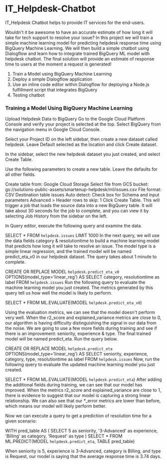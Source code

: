 # IT_Helpdesk-Chatbot
IT_Helpdesk Chatbot helps to provide IT services for the end-users. 

Wouldn't it be awesome to have an accurate estimate of how long it will take for tech support to resolve your issue? In this project we will train a simple machine learning model for predicting helpdesk response time using BigQuery Machine Learning. We will then build a simple chatbot using Dialogflow and learn how to integrate trained BigQuery ML model with helpdesk chatbot. The final solution will provide an estimate of response time to users at the moment a request is generated!

1. Train a Model using BigQuery Machine Learning
2. Deploy a simple Dialogflow application
3. Use an inline code editor within Dialogflow for deploying a Node.js fulfillment script that integrates BigQuery
4. Testing chatbot

### Training a Model Using BigQuery Machine Learning

Upload Helpdesk Data to BigQuery
Go to the Google Cloud Platform Console and verify your project is selected at the top.
Select BigQuery from the navigation menu in Google Cloud Console.


Select your Project ID on the left sidebar, then create a new dataset called helpdesk. Leave Default selected as the location and click Create dataset.



In the sidebar, select the new helpdesk dataset you just created, and select Create Table.



Use the following parameters to create a new table. Leave the defaults for all other fields.

Create table from: Google Cloud Storage
Select file from GCS bucket: gs://solutions-public-assets/smartenup-helpdesk/ml/issues.csv
File format: CSV
Destination table issues
Auto detect: Check box for Schema and input parameters
Advanced > Header rows to skip: 1
Click Create Table. This will trigger a job that loads the source data into a new BigQuery table. It will take about 30 seconds for the job to complete, and you can view it by selecting Job History from the sidebar on the left.

In Query editor, execute the following query and examine the data.

SELECT * FROM `helpdesk.issues` LIMIT 1000
In the next query, we will use the data fields category & resolutiontime to build a machine learning model that predicts how long it will take to resolve an issue. The model type is a simple linear regression, and the trained model will be named predict_eta_v0 in our helpdesk dataset. The query takes about 1 minute to complete.

CREATE OR REPLACE MODEL `helpdesk.predict_eta_v0` 
OPTIONS(model_type='linear_reg') AS
SELECT
 category,
 resolutiontime as label
FROM
  `helpdesk.issues`
Run the following query to evaluate the machine learning model you just created. The metrics generated by this query tell us how well the model is likely to perform.

SELECT
  *
FROM
  ML.EVALUATE(MODEL `helpdesk.predict_eta_v0`)


Using the evaluation metrics, we can see that the model doesn't perform very well. When the r2_score and explained_variance metrics are close to 0, our algorithm is having difficulty distinguishing the signal in our data from the noise. We are going to use a few more fields during training and see if there is an improvement: seniority, experience & type. The final trained model will be named predict_eta. Run the query below.

CREATE OR REPLACE MODEL `helpdesk.predict_eta` 
OPTIONS(model_type='linear_reg') AS
SELECT
 seniority,
 experience,
 category,
 type,
 resolutiontime as label
FROM
  `helpdesk.issues`
Now, run the following query to evaluate the updated machine learning model you just created.

SELECT
  *
FROM
  ML.EVALUATE(MODEL `helpdesk.predict_eta`)
After adding the additional fields during training, we can see that our model has improved. When the metrics r2_score and explained_variance are close to 1, there is evidence to suggest that our model is capturing a strong linear relationship. We can also see that our *_error metrics are lower than before, which means our model will likely perform better.



Now we can execute a query to get a prediction of resolution time for a given scenario:

WITH pred_table AS (
SELECT
  5 as seniority,
  '3-Advanced' as experience,
  'Billing' as category,
  'Request' as type
)
SELECT
  *
FROM
  ML.PREDICT(MODEL `helpdesk.predict_eta`,
    TABLE pred_table)


When seniority is 5, experience is 3-Advanced, category is Billing, and type is Request, our model is saying that the average response time is 3.74 days.
